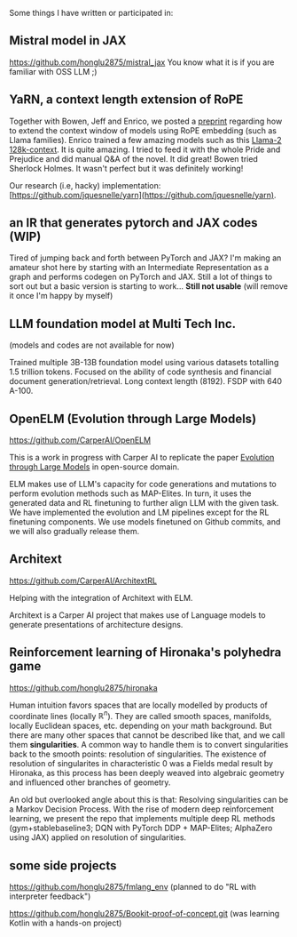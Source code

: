 Some things I have written or participated in:

## Mistral model in JAX
https://github.com/honglu2875/mistral_jax
You know what it is if you are familiar with OSS LLM ;)

## YaRN, a context length extension of RoPE
Together with Bowen, Jeff and Enrico, we posted a [preprint](https://arxiv.org/abs/2309.00071) regarding how to extend the context window of models using RoPE embedding (such as Llama families). Enrico trained a few amazing models such as this [Llama-2 128k-context](https://huggingface.co/conceptofmind/Yarn-Llama-2-7b-128k). It is quite amazing. I tried to feed it with the whole Pride and Prejudice and did manual Q&A of the novel. It did great! Bowen tried Sherlock Holmes. It wasn't perfect but it was definitely working!

Our research (i.e, hacky) implementation: [https://github.com/jquesnelle/yarn](https://github.com/jquesnelle/yarn).

## an IR that generates pytorch and JAX codes (WIP)
Tired of jumping back and forth between PyTorch and JAX? I'm making an amateur shot here by starting with an Intermediate Representation as a graph and performs codegen on PyTorch and JAX. Still a lot of things to sort out but a basic version is starting to work... **Still not usable** (will remove it once I'm happy by myself)

## LLM foundation model at Multi Tech Inc.
(models and codes are not available for now)

Trained multiple 3B-13B foundation model using various datasets totalling 1.5 trillion tokens. Focused on the ability of code synthesis and financial document generation/retrieval. Long context length (8192). FSDP with 640 A-100.

## OpenELM (Evolution through Large Models)
https://github.com/CarperAI/OpenELM

This is a work in progress with Carper AI to replicate the paper [Evolution through Large Models](https://arxiv.org/abs/2206.08896) in open-source domain.

ELM makes use of LLM's capacity for code generations and mutations to perform evolution methods such as MAP-Elites. In turn, it uses the generated data and RL finetuning to further align LLM with the given task. We have implemented the evolution and LM pipelines except for the RL finetuning components. We use models finetuned on Github commits, and we will also gradually release them.

## Architext
https://github.com/CarperAI/ArchitextRL

Helping with the integration of Architext with ELM.

Architext is a Carper AI project that makes use of Language models to generate presentations of architecture designs. 


## Reinforcement learning of Hironaka's polyhedra game 
https://github.com/honglu2875/hironaka

Human intuition favors spaces that are locally modelled by products of coordinate lines (locally $\mathbb R^n$). They are called smooth spaces, manifolds, locally Euclidean spaces, etc. depending on your math background. But there are many other spaces that cannot be described like that, and we call them **singularities**. A common way to handle them is to convert singularities back to the smooth points: resolution of singularities. The existence of resolution of singularites in characteristic $0$ was a Fields medal result by Hironaka, as this process has been deeply weaved into algebraic geometry and influenced other branches of geometry.

An old but overlooked angle about this is that: Resolving singularities can be a Markov Decision Process. With the rise of modern deep reinforcement learning, we present the repo that implements multiple deep RL methods (gym+stablebaseline3; DQN with PyTorch DDP + MAP-Elites; AlphaZero using JAX) applied on resolution of singularities.


## some side projects
https://github.com/honglu2875/fmlang_env (planned to do "RL with interpreter feedback")

https://github.com/honglu2875/Bookit-proof-of-concept.git (was learning Kotlin with a hands-on project)
